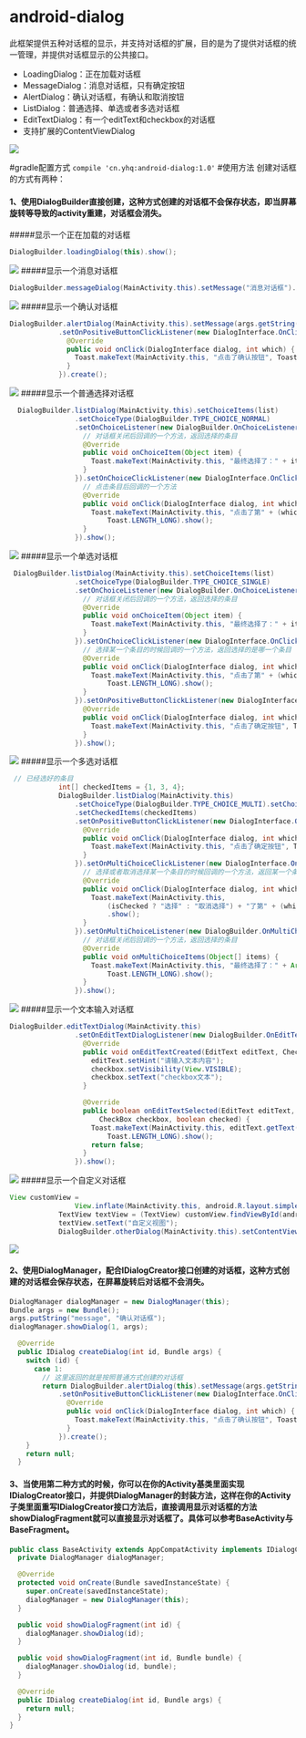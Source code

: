 # android-dialog

此框架提供五种对话框的显示，并支持对话框的扩展，目的是为了提供对话框的统一管理，并提供对话框显示的公共接口。

- LoadingDialog：正在加载对话框
- MessageDialog：消息对话框，只有确定按钮
- AlertDialog：确认对话框，有确认和取消按钮
- ListDialog：普通选择、单选或者多选对话框
- EditTextDialog：有一个editText和checkbox的对话框
- 支持扩展的ContentViewDialog

[![](https://raw.githubusercontent.com/694551594/android-dialog/master/screenshots/截屏_20161010_140525.png)](https://raw.githubusercontent.com/694551594/android-dialog/master/screenshots/截屏_20161010_140525.png)

#gradle配置方式
`compile 'cn.yhq:android-dialog:1.0'`
#使用方法
创建对话框的方式有两种：
#### 1、使用DialogBuilder直接创建，这种方式创建的对话框不会保存状态，即当屏幕旋转等导致的activity重建，对话框会消失。
#####显示一个正在加载的对话框
```java
DialogBuilder.loadingDialog(this).show();
```
[![](https://raw.githubusercontent.com/694551594/android-dialog/master/screenshots/截屏_20161010_140528.png)](https://raw.githubusercontent.com/694551594/android-dialog/master/screenshots/截屏_20161010_140528.png)
#####显示一个消息对话框
```java
DialogBuilder.messageDialog(MainActivity.this).setMessage("消息对话框").show();
```
[![](https://raw.githubusercontent.com/694551594/android-dialog/master/screenshots/截屏_20161010_140532.png)](https://raw.githubusercontent.com/694551594/android-dialog/master/screenshots/截屏_20161010_140532.png)
#####显示一个确认对话框
```java
DialogBuilder.alertDialog(MainActivity.this).setMessage(args.getString("message"))
            .setOnPositiveButtonClickListener(new DialogInterface.OnClickListener() {
              @Override
              public void onClick(DialogInterface dialog, int which) {
                Toast.makeText(MainActivity.this, "点击了确认按钮", Toast.LENGTH_LONG).show();
              }
            }).create();
```
[![](https://raw.githubusercontent.com/694551594/android-dialog/master/screenshots/截屏_20161010_140535.png)](https://raw.githubusercontent.com/694551594/android-dialog/master/screenshots/截屏_20161010_140535.png)
#####显示一个普通选择对话框
```java
  DialogBuilder.listDialog(MainActivity.this).setChoiceItems(list)
                .setChoiceType(DialogBuilder.TYPE_CHOICE_NORMAL)
                .setOnChoiceListener(new DialogBuilder.OnChoiceListener() {
                  // 对话框关闭后回调的一个方法，返回选择的条目
                  @Override
                  public void onChoiceItem(Object item) {
                    Toast.makeText(MainActivity.this, "最终选择了：" + item, Toast.LENGTH_LONG).show();
                  }
                }).setOnChoiceClickListener(new DialogInterface.OnClickListener() {
                  // 点击条目后回调的一个方法
                  @Override
                  public void onClick(DialogInterface dialog, int which) {
                    Toast.makeText(MainActivity.this, "点击了第" + (which + 1) + "个条目",
                        Toast.LENGTH_LONG).show();
                  }
                }).show();
```
[![](https://raw.githubusercontent.com/694551594/android-dialog/master/screenshots/截屏_20161010_140538.png)](https://raw.githubusercontent.com/694551594/android-dialog/master/screenshots/截屏_20161010_140538.png)
#####显示一个单选对话框
```java
 DialogBuilder.listDialog(MainActivity.this).setChoiceItems(list)
                .setChoiceType(DialogBuilder.TYPE_CHOICE_SINGLE)
                .setOnChoiceListener(new DialogBuilder.OnChoiceListener() {
                  // 对话框关闭后回调的一个方法，返回选择的条目
                  @Override
                  public void onChoiceItem(Object item) {
                    Toast.makeText(MainActivity.this, "最终选择了：" + item, Toast.LENGTH_LONG).show();
                  }
                }).setOnChoiceClickListener(new DialogInterface.OnClickListener() {
                  // 选择某一个条目的时候回调的一个方法，返回选择的是哪一个条目
                  @Override
                  public void onClick(DialogInterface dialog, int which) {
                    Toast.makeText(MainActivity.this, "点击了第" + (which + 1) + "个条目",
                        Toast.LENGTH_LONG).show();
                  }
                }).setOnPositiveButtonClickListener(new DialogInterface.OnClickListener() {
                  @Override
                  public void onClick(DialogInterface dialog, int which) {
                    Toast.makeText(MainActivity.this, "点击了确定按钮", Toast.LENGTH_LONG).show();
                  }
                }).show();
```
[![](https://raw.githubusercontent.com/694551594/android-dialog/master/screenshots/截屏_20161010_140547.png)](https://raw.githubusercontent.com/694551594/android-dialog/master/screenshots/截屏_20161010_140547.png)
#####显示一个多选对话框
```java
 // 已经选好的条目
            int[] checkedItems = {1, 3, 4};
            DialogBuilder.listDialog(MainActivity.this)
                .setChoiceType(DialogBuilder.TYPE_CHOICE_MULTI).setChoiceItems(list)
                .setCheckedItems(checkedItems)
                .setOnPositiveButtonClickListener(new DialogInterface.OnClickListener() {
                  @Override
                  public void onClick(DialogInterface dialog, int which) {
                    Toast.makeText(MainActivity.this, "点击了确定按钮", Toast.LENGTH_LONG).show();
                  }
                }).setOnMultiChoiceClickListener(new DialogInterface.OnMultiChoiceClickListener() {
                  // 选择或者取消选择某一个条目的时候回调的一个方法，返回某一个条目的选择情况
                  @Override
                  public void onClick(DialogInterface dialog, int which, boolean isChecked) {
                    Toast.makeText(MainActivity.this,
                        (isChecked ? "选择" : "取消选择") + "了第" + (which + 1) + "个条目", Toast.LENGTH_LONG)
                        .show();
                  }
                }).setOnMultiChoiceListener(new DialogBuilder.OnMultiChoiceListener() {
                  // 对话框关闭后回调的一个方法，返回选择的条目
                  @Override
                  public void onMultiChoiceItems(Object[] items) {
                    Toast.makeText(MainActivity.this, "最终选择了：" + Arrays.toString(items),
                        Toast.LENGTH_LONG).show();
                  }
                }).show();
```
[![](https://raw.githubusercontent.com/694551594/android-dialog/master/screenshots/截屏_20161010_140550.png)](https://raw.githubusercontent.com/694551594/android-dialog/master/screenshots/截屏_20161010_140550.png)
#####显示一个文本输入对话框
```java
DialogBuilder.editTextDialog(MainActivity.this)
                .setOnEditTextDialogListener(new DialogBuilder.OnEditTextDialogListener() {
                  @Override
                  public void onEditTextCreated(EditText editText, CheckBox checkbox) {
                    editText.setHint("请输入文本内容");
                    checkbox.setVisibility(View.VISIBLE);
                    checkbox.setText("checkbox文本");
                  }

                  @Override
                  public boolean onEditTextSelected(EditText editText, String text,
                      CheckBox checkbox, boolean checked) {
                    Toast.makeText(MainActivity.this, editText.getText().toString(),
                        Toast.LENGTH_LONG).show();
                    return false;
                  }
                }).show();
```
[![](https://raw.githubusercontent.com/694551594/android-dialog/master/screenshots/截屏_20161010_140553.png)](https://raw.githubusercontent.com/694551594/android-dialog/master/screenshots/截屏_20161010_140553.png)
#####显示一个自定义对话框
```java
View customView =
                View.inflate(MainActivity.this, android.R.layout.simple_list_item_1, null);
            TextView textView = (TextView) customView.findViewById(android.R.id.text1);
            textView.setText("自定义视图");
            DialogBuilder.otherDialog(MainActivity.this).setContentView(customView).show();
```
[![](https://raw.githubusercontent.com/694551594/android-dialog/master/screenshots/截屏_20161010_140556.png)](https://raw.githubusercontent.com/694551594/android-dialog/master/screenshots/截屏_20161010_140556.png)
#### 2、使用DialogManager，配合IDialogCreator接口创建的对话框，这种方式创建的对话框会保存状态，在屏幕旋转后对话框不会消失。

```java
DialogManager dialogManager = new DialogManager(this);
Bundle args = new Bundle();
args.putString("message", "确认对话框");
dialogManager.showDialog(1, args);
```
```java
  @Override
  public IDialog createDialog(int id, Bundle args) {
    switch (id) {
      case 1:
	    // 这里返回的就是按照普通方式创建的对话框
        return DialogBuilder.alertDialog(this).setMessage(args.getString("message"))
            .setOnPositiveButtonClickListener(new DialogInterface.OnClickListener() {
              @Override
              public void onClick(DialogInterface dialog, int which) {
                Toast.makeText(MainActivity.this, "点击了确认按钮", Toast.LENGTH_LONG).show();
              }
            }).create();
    }
    return null;
  }
```
#### 3、当使用第二种方式的时候，你可以在你的Activity基类里面实现IDialogCreator接口，并提供DialogManager的封装方法，这样在你的Activity子类里面重写IDialogCreator接口方法后，直接调用显示对话框的方法showDialogFragment就可以直接显示对话框了。具体可以参考BaseActivity与BaseFragment。

```java
public class BaseActivity extends AppCompatActivity implements IDialogCreator {
  private DialogManager dialogManager;

  @Override
  protected void onCreate(Bundle savedInstanceState) {
    super.onCreate(savedInstanceState);
    dialogManager = new DialogManager(this);
  }

  public void showDialogFragment(int id) {
    dialogManager.showDialog(id);
  }

  public void showDialogFragment(int id, Bundle bundle) {
    dialogManager.showDialog(id, bundle);
  }

  @Override
  public IDialog createDialog(int id, Bundle args) {
    return null;
  }
}

```




